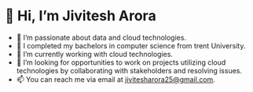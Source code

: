 # 👋 Hi, I’m Jivitesh Arora

- 👀 I’m passionate about data and cloud technologies.
- 🌱 I completed my bachelors in computer science from trent University.
- 🌱 I’m currently working with cloud technologies.
- 🌱 I’m looking for opportunities to work on projects utilizing cloud technologies by collaborating with stakeholders and resolving issues. 
- 📫 You can reach me via email at [jivitesharora25@gmail.com](mailto:jivitesharora25@gmail.com).

<!---
JIVITESH2003/JIVITESH2003 is a ✨ special ✨ repository because its `README.md` (this file) appears on your GitHub profile.
You can click the Preview link to take a look at your changes.
--->
